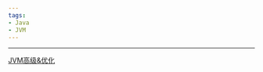 ```yaml
---
tags:
- Java
- JVM
---
```

---
[JVM高级&优化](https://www.bilibili.com/video/BV1yE411Z7AP/?vd_source=99b31898c1408d1d4c4fe207c39caefd)
